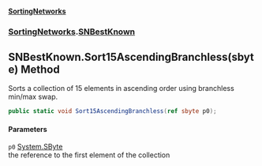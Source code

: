 #### [SortingNetworks](index.md 'index')
### [SortingNetworks](SortingNetworks.md 'SortingNetworks').[SNBestKnown](SortingNetworks_SNBestKnown.md 'SortingNetworks.SNBestKnown')
## SNBestKnown.Sort15AscendingBranchless(sbyte) Method
Sorts a collection of 15 elements in ascending order using branchless min/max swap.  
```csharp
public static void Sort15AscendingBranchless(ref sbyte p0);
```
#### Parameters
<a name='SortingNetworks_SNBestKnown_Sort15AscendingBranchless(sbyte)_p0'></a>
`p0` [System.SByte](https://docs.microsoft.com/en-us/dotnet/api/System.SByte 'System.SByte')  
the reference to the first element of the collection
  
